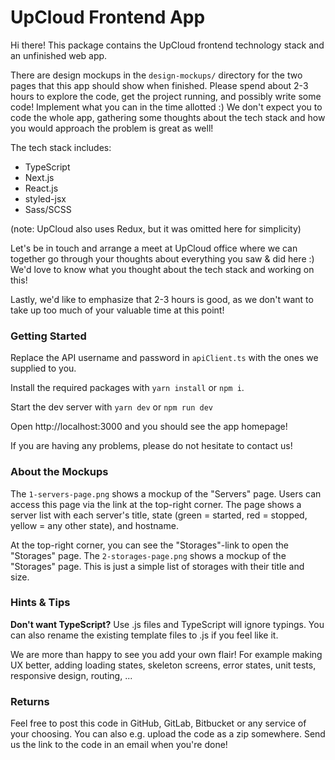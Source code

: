 # UpCloud Frontend App

Hi there! This package contains the UpCloud frontend technology stack and an 
unfinished web app.

There are design mockups in the `design-mockups/` directory for the two pages
that this app should show when finished. Please spend about 2-3 hours to explore
the code, get the project running, and possibly write some code! Implement what
you can in the time allotted :) We don't expect you to code the whole app,
gathering some thoughts about the tech stack and how you would approach the
problem is great as well!

The tech stack includes:

- TypeScript
- Next.js
- React.js
- styled-jsx
- Sass/SCSS

(note: UpCloud also uses Redux, but it was omitted here for simplicity)

Let's be in touch and arrange a meet at UpCloud office where we can together go
through your thoughts about everything you saw & did here :) We'd love to know
what you thought about the tech stack and working on this!

Lastly, we'd like to emphasize that 2-3 hours is good, as we don't want to take
up too much of your valuable time at this point!

### Getting Started

Replace the API username and password in `apiClient.ts` with the ones we
supplied to you.

Install the required packages with `yarn install` or `npm i`.

Start the dev server with `yarn dev` or `npm run dev`

Open http://localhost:3000 and you should see the app homepage!

If you are having any problems, please do not hesitate to contact us!

### About the Mockups

The `1-servers-page.png` shows a mockup of the "Servers" page. Users can access
this page via the link at the top-right corner. The page shows a server list
with each server's title, state (green = started, red = stopped, yellow = any
other state), and hostname.

At the top-right corner, you can see the "Storages"-link to open the "Storages"
page. The `2-storages-page.png` shows a mockup of the "Storages" page. This is 
just a simple list of storages with their title and size.

### Hints & Tips

**Don't want TypeScript?** Use .js files and TypeScript will ignore typings.
You can also rename the existing template files to .js if you feel like it.

We are more than happy to see you add your own flair! For example making UX
better, adding loading states, skeleton screens, error states, unit tests,
responsive design, routing, ...

### Returns

Feel free to post this code in GitHub, GitLab, Bitbucket or any service of your
choosing. You can also e.g. upload the code as a zip somewhere. Send us the link
to the code in an email when you're done!
